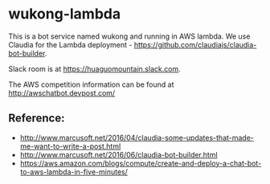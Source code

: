 # wukong-lambda

This is a bot service named wukong and running in AWS lambda. We use Claudia for the Lambda deployment - https://github.com/claudiajs/claudia-bot-builder.


Slack room is at https://huaguomountain.slack.com. 


The AWS competition information can be found at http://awschatbot.devpost.com/


## Reference:
* http://www.marcusoft.net/2016/04/claudia-some-updates-that-made-me-want-to-write-a-post.html
* http://www.marcusoft.net/2016/06/claudia-bot-builder.html
* https://aws.amazon.com/blogs/compute/create-and-deploy-a-chat-bot-to-aws-lambda-in-five-minutes/
